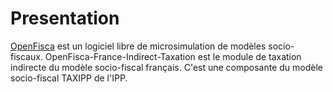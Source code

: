 # Presentation

[OpenFisca](http://www.openfisca.fr/) est un logiciel libre de microsimulation de modèles socio-fiscaux.
OpenFisca-France-Indirect-Taxation est le module de taxation indirecte du modèle socio-fiscal français.
C'est une composante du modèle socio-fiscal TAXIPP de l'IPP.
